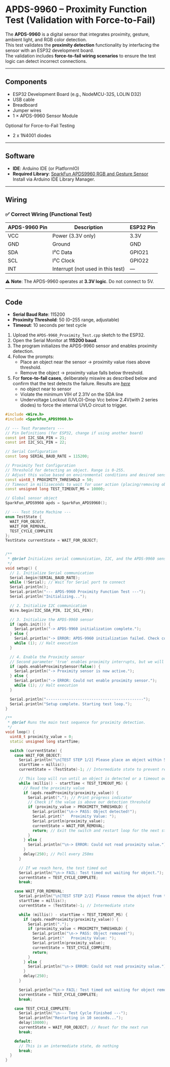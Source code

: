 # APDS-9960 – Proximity Function Test (Validation with Force-to-Fail)

The **APDS-9960** is a digital sensor that integrates proximity, gesture, ambient light, and RGB color detection.  
This test validates the **proximity detection** functionality by interfacing the sensor with an ESP32 development board.  
The validation includes **force-to-fail wiring scenarios** to ensure the test logic can detect incorrect connections.

---

## Components

- ESP32 Development Board (e.g., NodeMCU-32S, LOLIN D32)
- USB cable
- Breadboard
- Jumper wires
- 1 × APDS-9960 Sensor Module

Optional for Force-to-Fail Testing
- 2 x 1N4001 diodes

---

## Software

- **IDE**: Arduino IDE (or PlatformIO)
- **Required Library**: [SparkFun APDS9960 RGB and Gesture Sensor](https://github.com/sparkfun/SparkFun_APDS-9960_Sensor_Arduino_Library)  
  Install via Arduino IDE Library Manager.

---

## Wiring

### ✅ Correct Wiring (Functional Test)

| APDS-9960 Pin | Description | ESP32 Pin |
|---------------|-------------|-----------|
| VCC           | Power (3.3V only) | 3.3V |
| GND           | Ground | GND |
| SDA           | I²C Data | GPIO21 |
| SCL           | I²C Clock | GPIO22 |
| INT           | Interrupt (not used in this test) | — |

⚠️ **Note**: The APDS-9960 operates at **3.3V logic**. Do not connect to 5V.

---

## Code
- **Serial Baud Rate**: 115200  
- **Proximity Threshold**: 50 (0–255 range, adjustable)  
- **Timeout**: 10 seconds per test cycle  

1. Upload the `APDS-9960_Proximity_Test.cpp` sketch to the ESP32.
2. Open the Serial Monitor at **115200 baud**.
3. The program initializes the APDS-9960 sensor and enables proximity detection.
4. Follow the prompts:
   - Place an object near the sensor → proximity value rises above threshold.
   - Remove the object → proximity value falls below threshold.
5. For **force-to-fail cases**, deliberately miswire as described below and confirm that the test detects the failure. Results are [_here_](LAB17_APDS-9960_Proximity_Test/APDS-9960_Proximity_Test_Results.txt)
   - no object near to sensor
   - Violate the minimum VIH of 2.31V on the SDA line
   - Undervoltage Lockout (UVLO)-Drop Vcc below 2.4V(with 2 series diodes) to force the internal UVLO circuit to trigger.
```C++
#include <Wire.h>
#include <SparkFun_APDS9960.h>

// --- Test Parameters ---
// Pin Definitions (for ESP32, change if using another board)
const int I2C_SDA_PIN = 21;
const int I2C_SCL_PIN = 22;

// Serial Configuration
const long SERIAL_BAUD_RATE = 115200;

// Proximity Test Configuration
// Threshold for detecting an object. Range is 0-255.
// Adjust this value based on environmental conditions and desired sensitivity.
const uint8_t PROXIMITY_THRESHOLD = 50;
// Timeout in milliseconds to wait for user action (placing/removing object).
const unsigned long TEST_TIMEOUT_MS = 10000;

// Global sensor object
SparkFun_APDS9960 apds = SparkFun_APDS9960();

// --- Test State Machine ---
enum TestState {
  WAIT_FOR_OBJECT,
  WAIT_FOR_REMOVAL,
  TEST_CYCLE_COMPLETE
};
TestState currentState = WAIT_FOR_OBJECT;


/**
 * @brief Initializes serial communication, I2C, and the APDS-9960 sensor.
 */
void setup() {
  // 1. Initialize Serial communication
  Serial.begin(SERIAL_BAUD_RATE);
  while (!Serial); // Wait for Serial port to connect
  Serial.println();
  Serial.println("--- APDS-9960 Proximity Function Test ---");
  Serial.println("Initializing...");

  // 2. Initialize I2C communication
  Wire.begin(I2C_SDA_PIN, I2C_SCL_PIN);

  // 3. Initialize the APDS-9960 sensor
  if (apds.init()) {
    Serial.println("-> APDS-9960 initialization complete.");
  } else {
    Serial.println("-> ERROR: APDS-9960 initialization failed. Check connections and I2C address.");
    while (1); // Halt execution
  }

  // 4. Enable the Proximity sensor
  // Second parameter 'true' enables proximity interrupts, but we will poll data directly.
  if (apds.enableProximitySensor(false)) {
    Serial.println("-> Proximity sensor is now active.");
  } else {
    Serial.println("-> ERROR: Could not enable proximity sensor.");
    while (1); // Halt execution
  }

  Serial.println("-------------------------------------------");
  Serial.println("Setup complete. Starting test loop.");
}

/**
 * @brief Runs the main test sequence for proximity detection.
 */
void loop() {
  uint8_t proximity_value = 0;
  static unsigned long startTime;

  switch (currentState) {
    case WAIT_FOR_OBJECT:
      Serial.println("\n[TEST STEP 1/2] Please place an object within 5cm of the sensor...");
      startTime = millis();
      currentState = (TestState)-1; // Intermediate state to prevent re-entry message spam

      // This loop will run until an object is detected or a timeout occurs
      while (millis() - startTime < TEST_TIMEOUT_MS) {
        // Read the proximity value
        if (apds.readProximity(proximity_value)) {
          Serial.print("."); // Print progress indicator
          // Check if the value is above our detection threshold
          if (proximity_value > PROXIMITY_THRESHOLD) {
            Serial.println("\n-> PASS: Object detected!");
            Serial.print("   Proximity Value: ");
            Serial.println(proximity_value);
            currentState = WAIT_FOR_REMOVAL;
            return; // Exit the switch and restart loop for the next state
          }
        } else {
          Serial.println("\n-> ERROR: Could not read proximity value.");
        }
        delay(250); // Poll every 250ms
      }

      // If we reach here, the test timed out
      Serial.println("\n-> FAIL: Test timed out waiting for object.");
      currentState = TEST_CYCLE_COMPLETE;
      break;

    case WAIT_FOR_REMOVAL:
      Serial.println("\n[TEST STEP 2/2] Please remove the object from the sensor...");
      startTime = millis();
      currentState = (TestState)-1; // Intermediate state

      while (millis() - startTime < TEST_TIMEOUT_MS) {
        if (apds.readProximity(proximity_value)) {
          Serial.print(".");
          if (proximity_value < PROXIMITY_THRESHOLD) {
            Serial.println("\n-> PASS: Object removed!");
            Serial.print("   Proximity Value: ");
            Serial.println(proximity_value);
            currentState = TEST_CYCLE_COMPLETE;
            return;
          }
        } else {
          Serial.println("\n-> ERROR: Could not read proximity value.");
        }
        delay(250);
      }

      Serial.println("\n-> FAIL: Test timed out waiting for object removal.");
      currentState = TEST_CYCLE_COMPLETE;
      break;

    case TEST_CYCLE_COMPLETE:
      Serial.println("\n--- Test Cycle Finished ---");
      Serial.println("Restarting in 10 seconds...");
      delay(10000);
      currentState = WAIT_FOR_OBJECT; // Reset for the next run
      break;

    default:
      // This is an intermediate state, do nothing
      break;
  }
}
```